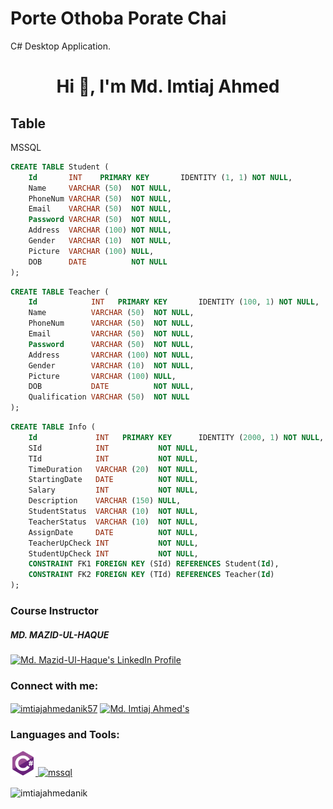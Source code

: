 # Porte Othoba Porate Chai 

C# Desktop Application.



<h1 align="center">Hi 👋, I'm Md. Imtiaj Ahmed</h1>

## Table
MSSQL
```sql
CREATE TABLE Student (
    Id       INT    PRIMARY KEY       IDENTITY (1, 1) NOT NULL,
    Name     VARCHAR (50)  NOT NULL,
    PhoneNum VARCHAR (50)  NOT NULL,
    Email    VARCHAR (50)  NOT NULL,
    Password VARCHAR (50)  NOT NULL,
    Address  VARCHAR (100) NOT NULL,
    Gender   VARCHAR (10)  NOT NULL,
    Picture  VARCHAR (100) NULL,
    DOB      DATE          NOT NULL
);
````
```sql
CREATE TABLE Teacher (
    Id            INT   PRIMARY KEY       IDENTITY (100, 1) NOT NULL,
    Name          VARCHAR (50)  NOT NULL,
    PhoneNum      VARCHAR (50)  NOT NULL,
    Email         VARCHAR (50)  NOT NULL,
    Password      VARCHAR (50)  NOT NULL,
    Address       VARCHAR (100) NOT NULL,
    Gender        VARCHAR (10)  NOT NULL,
    Picture       VARCHAR (100) NULL,
    DOB           DATE          NOT NULL,
    Qualification VARCHAR (50)  NOT NULL
);
```
```sql
CREATE TABLE Info (
    Id             INT   PRIMARY KEY      IDENTITY (2000, 1) NOT NULL,
    SId            INT           NOT NULL,
    TId            INT           NOT NULL,
    TimeDuration   VARCHAR (20)  NOT NULL,
    StartingDate   DATE          NOT NULL,
    Salary         INT           NOT NULL,
    Description    VARCHAR (150) NULL,
    StudentStatus  VARCHAR (10)  NOT NULL,
    TeacherStatus  VARCHAR (10)  NOT NULL,
    AssignDate     DATE          NOT NULL,
    TeacherUpCheck INT           NOT NULL,
    StudentUpCheck INT           NOT NULL,
    CONSTRAINT FK1 FOREIGN KEY (SId) REFERENCES Student(Id),
    CONSTRAINT FK2 FOREIGN KEY (TId) REFERENCES Teacher(Id)
);
```
### Course Instructor
##### MD. MAZID-UL-HAQUE
<a href="https://www.linkedin.com/in/mdmazidulhaque/">
    <img src="https://www.vectorlogo.zone/logos/linkedin/linkedin-icon.svg" alt="Md. Mazid-Ul-Haque's LinkedIn Profile" height="30" width="30">
</a>

<h3 align="left">Connect with me:</h3>
<p align="left">
<a href="https://fb.com/imtiajahmedanik51" target="blank"><img align="center" src="https://raw.githubusercontent.com/rahuldkjain/github-profile-readme-generator/master/src/images/icons/Social/facebook.svg" alt="imtiajahmedanik57" height="30" width="40" /></a>
    <a href="https://www.linkedin.com/in/imtiajahmed51/" target="blank"><img align="center" src="https://www.vectorlogo.zone/logos/linkedin/linkedin-icon.svg" alt="Md. Imtiaj Ahmed's" height="30" width="40" /></a>
</p>


<h3 align="left">Languages and Tools:</h3>
<p align="left"> <a href="https://www.w3schools.com/cs/" target="_blank" rel="noreferrer"> <img src="https://raw.githubusercontent.com/devicons/devicon/master/icons/csharp/csharp-original.svg" alt="csharp" width="40" height="40"/> </a> <a href="https://www.microsoft.com/en-us/sql-server" target="_blank" rel="noreferrer"> <img src="https://www.svgrepo.com/show/303229/microsoft-sql-server-logo.svg" alt="mssql" width="40" height="40"/> </a> </p>

<p><img align="center" src="https://github-readme-stats.vercel.app/api/top-langs?username=imtiajahmedanik&show_icons=true&locale=en&layout=compact" alt="imtiajahmedanik" /></p>
